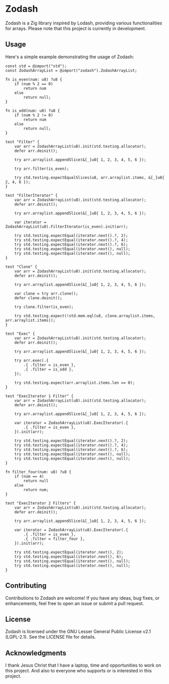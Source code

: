# Zodash

Zodash is a Zig library inspired by Lodash, providing various functionalities for arrays. Please note that this project is currently in development.

## Usage

Here's a simple example demonstrating the usage of Zodash:

```zig
const std = @import("std");
const ZodashArrayList = @import("zodash").ZodashArrayList;

fn is_even(num: u8) ?u8 {
    if (num % 2 == 0)
        return num
    else
        return null;
}

fn is_odd(num: u8) ?u8 {
    if (num % 2 != 0)
        return num
    else
        return null;
}

test "Filter" {
    var arr = ZodashArrayList(u8).init(std.testing.allocator);
    defer arr.deinit();

    try arr.arraylist.appendSlice(&[_]u8{ 1, 2, 3, 4, 5, 6 });

    try arr.filter(is_even);

    try std.testing.expectEqualSlices(u8, arr.arraylist.items, &[_]u8{ 2, 4, 6 });
}

test "FilterIterator" {
    var arr = ZodashArrayList(u8).init(std.testing.allocator);
    defer arr.deinit();

    try arr.arraylist.appendSlice(&[_]u8{ 1, 2, 3, 4, 5, 6 });

    var iterator = ZodashArrayList(u8).FilterIterator(is_even).init(arr);

    try std.testing.expectEqual(iterator.next().?, 2);
    try std.testing.expectEqual(iterator.next().?, 4);
    try std.testing.expectEqual(iterator.next().?, 6);
    try std.testing.expectEqual(iterator.next(), null);
    try std.testing.expectEqual(iterator.next(), null);
}

test "Clone" {
    var arr = ZodashArrayList(u8).init(std.testing.allocator);
    defer arr.deinit();

    try arr.arraylist.appendSlice(&[_]u8{ 1, 2, 3, 4, 5, 6 });

    var clone = try arr.clone();
    defer clone.deinit();

    try clone.filter(is_even);

    try std.testing.expect(!std.mem.eql(u8, clone.arraylist.items, arr.arraylist.items));
}

test "Exec" {
    var arr = ZodashArrayList(u8).init(std.testing.allocator);
    defer arr.deinit();

    try arr.arraylist.appendSlice(&[_]u8{ 1, 2, 3, 4, 5, 6 });

    try arr.exec(.{
        .{ .filter = is_even },
        .{ .filter = is_odd },
    });

    try std.testing.expect(arr.arraylist.items.len == 0);
}

test "ExecIterator 1 Filter" {
    var arr = ZodashArrayList(u8).init(std.testing.allocator);
    defer arr.deinit();

    try arr.arraylist.appendSlice(&[_]u8{ 1, 2, 3, 4, 5, 6 });

    var iterator = ZodashArrayList(u8).ExecIterator(.{
        .{ .filter = is_even },
    }).init(arr);

    try std.testing.expectEqual(iterator.next().?, 2);
    try std.testing.expectEqual(iterator.next().?, 4);
    try std.testing.expectEqual(iterator.next().?, 6);
    try std.testing.expectEqual(iterator.next(), null);
    try std.testing.expectEqual(iterator.next(), null);
}

fn filter_four(num: u8) ?u8 {
    if (num == 4)
        return null
    else
        return num;
}

test "ExecIterator 2 Filters" {
    var arr = ZodashArrayList(u8).init(std.testing.allocator);
    defer arr.deinit();

    try arr.arraylist.appendSlice(&[_]u8{ 1, 2, 3, 4, 5, 6 });

    var iterator = ZodashArrayList(u8).ExecIterator(.{
        .{ .filter = is_even },
        .{ .filter = filter_four },
    }).init(arr);

    try std.testing.expectEqual(iterator.next(), 2);
    try std.testing.expectEqual(iterator.next(), 6);
    try std.testing.expectEqual(iterator.next(), null);
    try std.testing.expectEqual(iterator.next(), null);
}
```

## Contributing

Contributions to Zodash are welcome! If you have any ideas, bug fixes, or enhancements, feel free to open an issue or submit a pull request.

## License

Zodash is licensed under the GNU Lesser General Public License v2.1 (LGPL-2.1). See the LICENSE file for details.

## Acknowledgments

I thank Jesus Christ that I have a laptop, time and opportunities to work on this project. And also to everyone who supports or is interested in this project.
